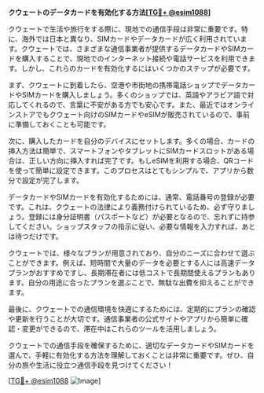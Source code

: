 **クウェートのデータカードを有効化する方法[[TG💪+ @esim1088](https://t.me/s/esim1088)]**

クウェートで生活や旅行をする際に、現地での通信手段は非常に重要です。特に、海外では日本と異なり、SIMカードやデータカードが広く利用されています。クウェートでは、さまざまな通信事業者が提供するデータカードやSIMカードを購入することで、現地でのインターネット接続や電話サービスを利用できます。しかし、これらのカードを有効化するにはいくつかのステップが必要です。

まず、クウェートに到着したら、空港や市街地の携帯電話ショップでデータカードやSIMカードを購入しましょう。多くのショップでは、英語やアラビア語で対応してくれるので、言葉に不安がある方でも安心です。また、最近ではオンラインストアでもクウェート向けのSIMカードやeSIMが販売されているので、事前に準備しておくことも可能です。

次に、購入したカードを自分のデバイスにセットします。多くの場合、カードの挿入方法は簡単で、スマートフォンやタブレットにSIMカードスロットがある場合は、正しい方向に挿入すれば完了です。もしeSIMを利用する場合、QRコードを使って簡単に設定できます。このプロセスはとてもシンプルで、アプリから数分で設定が完了します。

データカードやSIMカードを有効化するためには、通常、電話番号の登録が必要です。これは、クウェートの法律により義務付けられているため、必ず守りましょう。登録には身分証明書（パスポートなど）が必要となるので、忘れずに持参してください。ショップスタッフの指示に従い、必要な情報を入力すれば、あとは待つだけです。

クウェートでは、様々なプランが用意されており、自分のニーズに合わせて選ぶことができます。例えば、短時間で大量のデータを必要とする人には高速データプランがおすすめですし、長期滞在者には低コストで長期間使えるプランもあります。自分の用途に合ったプランを選ぶことで、無駄な出費を抑えることができます。

最後に、クウェートでの通信環境を快適にするためには、定期的にプランの確認や更新を行うことが大切です。通信事業者の公式サイトやアプリから簡単に確認・変更ができるので、滞在中はこれらのツールを活用しましょう。

クウェートでの通信手段を確保するために、適切なデータカードやSIMカードを選んで、手軽に有効化する方法を理解しておくことは非常に重要です。ぜひ、自分の旅や生活に役立つ通信手段を見つけてください！

[[TG💪+ @esim1088](https://t.me/s/esim1088) ![Image](https://i.postimg.cc/Y0z9fWf4/image.png)]